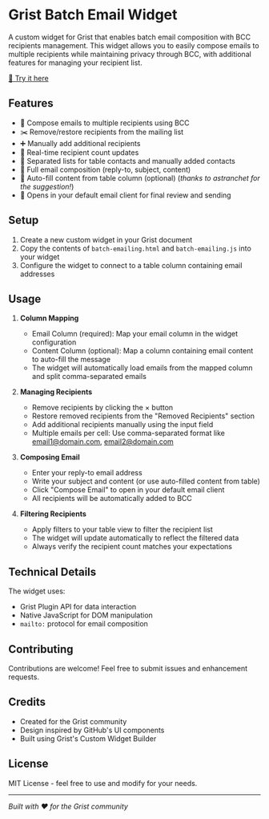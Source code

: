 # Grist Batch Email Widget

A custom widget for Grist that enables batch email composition with BCC recipients management. This widget allows you to easily compose emails to multiple recipients while maintaining privacy through BCC, with additional features for managing your recipient list.

[🔗 Try it here](https://docs.getgrist.com/6wF1LMEkA2J6/Custom-Widget-Portfolio/p/1)

## Features

- 📧 Compose emails to multiple recipients using BCC
- ✂️ Remove/restore recipients from the mailing list
- ➕ Manually add additional recipients
- 🔄 Real-time recipient count updates
- 👥 Separated lists for table contacts and manually added contacts
- 📝 Full email composition (reply-to, subject, content)
- 📄 Auto-fill content from table column (optional) (_thanks to astranchet for the suggestion!_)
- 📨 Opens in your default email client for final review and sending

## Setup

1. Create a new custom widget in your Grist document
2. Copy the contents of `batch-emailing.html` and `batch-emailing.js` into your widget
3. Configure the widget to connect to a table column containing email addresses

## Usage

1. **Column Mapping**
   - Email Column (required): Map your email column in the widget configuration
   - Content Column (optional): Map a column containing email content to auto-fill the message
   - The widget will automatically load emails from the mapped column and split comma-separated emails

2. **Managing Recipients**
   - Remove recipients by clicking the × button
   - Restore removed recipients from the "Removed Recipients" section
   - Add additional recipients manually using the input field
   - Multiple emails per cell: Use comma-separated format like email1@domain.com, email2@domain.com

3. **Composing Email**
   - Enter your reply-to email address
   - Write your subject and content (or use auto-filled content from table)
   - Click "Compose Email" to open in your default email client
   - All recipients will be automatically added to BCC

4. **Filtering Recipients**
   - Apply filters to your table view to filter the recipient list
   - The widget will update automatically to reflect the filtered data
   - Always verify the recipient count matches your expectations

## Technical Details

The widget uses:
- Grist Plugin API for data interaction
- Native JavaScript for DOM manipulation
- `mailto:` protocol for email composition

## Contributing

Contributions are welcome! Feel free to submit issues and enhancement requests.

## Credits

- Created for the Grist community
- Design inspired by GitHub's UI components
- Built using Grist's Custom Widget Builder

## License

MIT License - feel free to use and modify for your needs.

---

*Built with ❤️ for the Grist community*